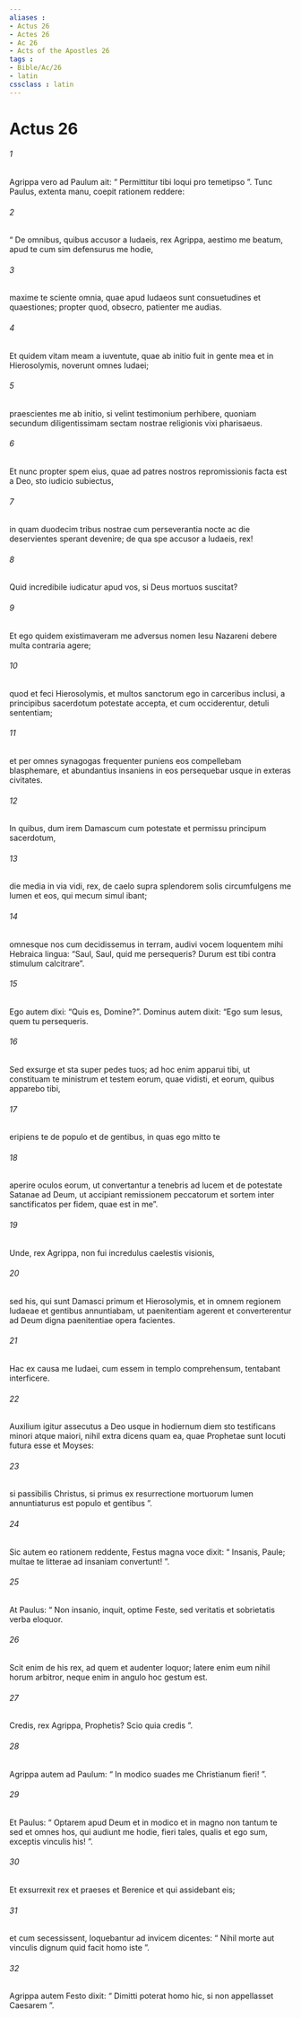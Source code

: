 ```yaml
---
aliases : 
- Actus 26
- Actes 26
- Ac 26
- Acts of the Apostles 26
tags : 
- Bible/Ac/26
- latin
cssclass : latin
---
```


# Actus 26

###### 1
Agrippa vero ad Paulum ait: “ Permittitur tibi loqui pro temetipso ”. Tunc Paulus, extenta manu, coepit rationem reddere: 
###### 2
“ De omnibus, quibus accusor a Iudaeis, rex Agrippa, aestimo me beatum, apud te cum sim defensurus me hodie, 
###### 3
maxime te sciente omnia, quae apud Iudaeos sunt consuetudines et quaestiones; propter quod, obsecro, patienter me audias. 
###### 4
Et quidem vitam meam a iuventute, quae ab initio fuit in gente mea et in Hierosolymis, noverunt omnes Iudaei; 
###### 5
praescientes me ab initio, si velint testimonium perhibere, quoniam secundum diligentissimam sectam nostrae religionis vixi pharisaeus. 
###### 6
Et nunc propter spem eius, quae ad patres nostros repromissionis facta est a Deo, sto iudicio subiectus, 
###### 7
in quam duodecim tribus nostrae cum perseverantia nocte ac die deservientes sperant devenire; de qua spe accusor a Iudaeis, rex! 
###### 8
Quid incredibile iudicatur apud vos, si Deus mortuos suscitat?
###### 9
Et ego quidem existimaveram me adversus nomen Iesu Nazareni debere multa contraria agere; 
###### 10
quod et feci Hierosolymis, et multos sanctorum ego in carceribus inclusi, a principibus sacerdotum potestate accepta, et cum occiderentur, detuli sententiam; 
###### 11
et per omnes synagogas frequenter puniens eos compellebam blasphemare, et abundantius insaniens in eos persequebar usque in exteras civitates.
###### 12
In quibus, dum irem Damascum cum potestate et permissu principum sacerdotum, 
###### 13
die media in via vidi, rex, de caelo supra splendorem solis circumfulgens me lumen et eos, qui mecum simul ibant; 
###### 14
omnesque nos cum decidissemus in terram, audivi vocem loquentem mihi Hebraica lingua: “Saul, Saul, quid me persequeris? Durum est tibi contra stimulum calcitrare”. 
###### 15
Ego autem dixi: “Quis es, Domine?”. Dominus autem dixit: “Ego sum Iesus, quem tu persequeris. 
###### 16
Sed exsurge et sta super pedes tuos; ad hoc enim apparui tibi, ut constituam te ministrum et testem eorum, quae vidisti, et eorum, quibus apparebo tibi, 
###### 17
eripiens te de populo et de gentibus, in quas ego mitto te 
###### 18
aperire oculos eorum, ut convertantur a tenebris ad lucem et de potestate Satanae ad Deum, ut accipiant remissionem peccatorum et sortem inter sanctificatos per fidem, quae est in me”.
###### 19
Unde, rex Agrippa, non fui incredulus caelestis visionis, 
###### 20
sed his, qui sunt Damasci primum et Hierosolymis, et in omnem regionem Iudaeae et gentibus annuntiabam, ut paenitentiam agerent et converterentur ad Deum digna paenitentiae opera facientes. 
###### 21
Hac ex causa me Iudaei, cum essem in templo comprehensum, tentabant interficere. 
###### 22
Auxilium igitur assecutus a Deo usque in hodiernum diem sto testificans minori atque maiori, nihil extra dicens quam ea, quae Prophetae sunt locuti futura esse et Moyses: 
###### 23
si passibilis Christus, si primus ex resurrectione mortuorum lumen annuntiaturus est populo et gentibus ”.
###### 24
Sic autem eo rationem reddente, Festus magna voce dixit: “ Insanis, Paule; multae te litterae ad insaniam convertunt! ”. 
###### 25
At Paulus: “ Non insanio, inquit, optime Feste, sed veritatis et sobrietatis verba eloquor. 
###### 26
Scit enim de his rex, ad quem et audenter loquor; latere enim eum nihil horum arbitror, neque enim in angulo hoc gestum est. 
###### 27
Credis, rex Agrippa, Prophetis? Scio quia credis ”. 
###### 28
Agrippa autem ad Paulum: “ In modico suades me Christianum fieri! ”. 
###### 29
Et Paulus: “ Optarem apud Deum et in modico et in magno non tantum te sed et omnes hos, qui audiunt me hodie, fieri tales, qualis et ego sum, exceptis vinculis his! ”.
###### 30
Et exsurrexit rex et praeses et Berenice et qui assidebant eis; 
###### 31
et cum secessissent, loquebantur ad invicem dicentes: “ Nihil morte aut vinculis dignum quid facit homo iste ”. 
###### 32
Agrippa autem Festo dixit: “ Dimitti poterat homo hic, si non appellasset Caesarem ”.

